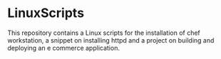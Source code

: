 # LinuxScripts
This repository contains a Linux scripts for the installation of chef workstation, a snippet on installing httpd and a project on building and deploying an e commerce application. 
